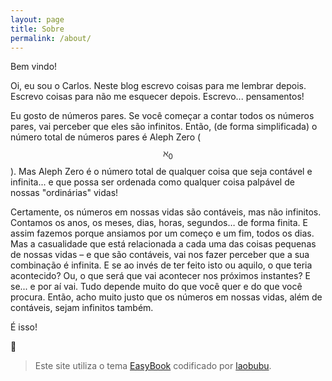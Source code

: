 ```yaml
---
layout: page
title: Sobre
permalink: /about/
---
```


Bem vindo!

Oi, eu sou o Carlos. Neste blog escrevo coisas para me lembrar depois. Escrevo coisas para não me esquecer depois. Escrevo... pensamentos!

Eu gosto de números pares. Se você começar a contar todos os números pares, vai perceber que eles são infinitos. Então, (de forma simplificada) o número total de números pares é Aleph Zero ($$\aleph_{0}$$). Mas Aleph Zero é o número total de qualquer coisa que seja contável e infinita... e que possa ser ordenada como qualquer coisa palpável de nossas "ordinárias" vidas!

Certamente, os números em nossas vidas são contáveis, mas não infinitos. Contamos os anos, os meses, dias, horas, segundos… de forma finita. E assim fazemos porque ansiamos por um começo e um fim, todos os dias. Mas a casualidade que está relacionada a cada uma das coisas pequenas de nossas vidas – e que são contáveis, vai nos fazer perceber que a sua combinação é infinita. E se ao invés de ter feito isto ou aquilo, o que teria acontecido? Ou, o que será que vai acontecer nos próximos instantes? E se... e por aí vai. Tudo depende muito do que você quer e do que você procura. Então, acho muito justo que os números em nossas vidas, além de contáveis, sejam infinitos também.

É isso!

🙂

> Este site utiliza o tema [EasyBook](https://github.com/laobubu/jekyll-theme-EasyBook) codificado por [laobubu](http://laobubu.net).
